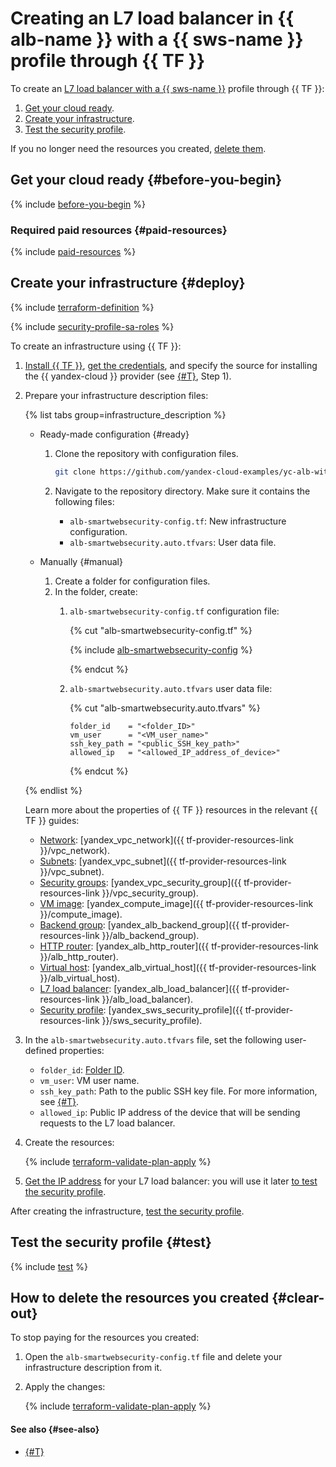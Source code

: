 # Creating an L7 load balancer in {{ alb-name }} with a {{ sws-name }} profile through {{ TF }}

To create an [L7 load balancer with a {{ sws-name }}](index.md) profile through {{ TF }}:

1. [Get your cloud ready](#before-begin).
1. [Create your infrastructure](#deploy).
1. [Test the security profile](#test).

If you no longer need the resources you created, [delete them](#clear-out).

## Get your cloud ready {#before-you-begin}

{% include [before-you-begin](../../../_tutorials/_tutorials_includes/before-you-begin.md) %}

### Required paid resources {#paid-resources}

{% include [paid-resources](../_tutorials_includes/balancer-with-sws-profile/paid-resources.md) %}

## Create your infrastructure {#deploy}

{% include [terraform-definition](../../../_tutorials/_tutorials_includes/terraform-definition.md) %}

{% include [security-profile-sa-roles](../../../_includes/smartwebsecurity/security-profile-sa-roles.md) %}

To create an infrastructure using {{ TF }}:
1. [Install {{ TF }}](../../../tutorials/infrastructure-management/terraform-quickstart.md#install-terraform), [get the credentials](../../../tutorials/infrastructure-management/terraform-quickstart.md#get-credentials), and specify the source for installing the {{ yandex-cloud }} provider (see [{#T}](../../../tutorials/infrastructure-management/terraform-quickstart.md#configure-provider), Step 1).
1. Prepare your infrastructure description files:

   {% list tabs group=infrastructure_description %}

   - Ready-made configuration {#ready}

     1. Clone the repository with configuration files.

        ```bash
        git clone https://github.com/yandex-cloud-examples/yc-alb-with-sws-profile.git
        ```

     1. Navigate to the repository directory. Make sure it contains the following files:
        * `alb-smartwebsecurity-config.tf`: New infrastructure configuration.
        * `alb-smartwebsecurity.auto.tfvars`: User data file.

   - Manually {#manual}

     1. Create a folder for configuration files.
     1. In the folder, create:
        1. `alb-smartwebsecurity-config.tf` configuration file:

           {% cut "alb-smartwebsecurity-config.tf" %}

           {% include [alb-smartwebsecurity-config](../../_includes/balancer-with-sws-profile/alb-smartwebsecurity-config.md) %}

           {% endcut %}

        1. `alb-smartwebsecurity.auto.tfvars` user data file:

           {% cut "alb-smartwebsecurity.auto.tfvars" %}

           ```hcl
           folder_id    = "<folder_ID>"
           vm_user      = "<VM_user_name>"
           ssh_key_path = "<public_SSH_key_path>"
           allowed_ip   = "<allowed_IP_address_of_device>"
           ```
           {% endcut %}

   {% endlist %}

   Learn more about the properties of {{ TF }} resources in the relevant {{ TF }} guides:
   * [Network](../../../vpc/concepts/network.md#network): [yandex_vpc_network]({{ tf-provider-resources-link }}/vpc_network).
   * [Subnets](../../../vpc/concepts/network.md#subnet): [yandex_vpc_subnet]({{ tf-provider-resources-link }}/vpc_subnet).
   * [Security groups](../../../vpc/concepts/security-groups.md): [yandex_vpc_security_group]({{ tf-provider-resources-link }}/vpc_security_group).
   * [VM image](../../../compute/concepts/image.md): [yandex_compute_image]({{ tf-provider-resources-link }}/compute_image).
   * [Backend group](../../../application-load-balancer/concepts/backend-group.md): [yandex_alb_backend_group]({{ tf-provider-resources-link }}/alb_backend_group).
   * [HTTP router](../../../application-load-balancer/concepts/http-router.md): [yandex_alb_http_router]({{ tf-provider-resources-link }}/alb_http_router).
   * [Virtual host](../../../application-load-balancer/concepts/http-router.md#virtual-host): [yandex_alb_virtual_host]({{ tf-provider-resources-link }}/alb_virtual_host).
   * [L7 load balancer](../../../application-load-balancer/concepts/application-load-balancer.md): [yandex_alb_load_balancer]({{ tf-provider-resources-link }}/alb_load_balancer).
   * [Security profile](../../concepts/profiles.md): [yandex_sws_security_profile]({{ tf-provider-resources-link }}/sws_security_profile).

1. In the `alb-smartwebsecurity.auto.tfvars` file, set the following user-defined properties:
   * `folder_id`: [Folder ID](../../../resource-manager/operations/folder/get-id.md).
   * `vm_user`: VM user name.
   * `ssh_key_path`: Path to the public SSH key file. For more information, see [{#T}](../../../compute/operations/vm-connect/ssh.md#creating-ssh-keys).
   * `allowed_ip`: Public IP address of the device that will be sending requests to the L7 load balancer.

1. Create the resources:

   {% include [terraform-validate-plan-apply](../../../_tutorials/_tutorials_includes/terraform-validate-plan-apply.md) %}

1. [Get the IP address](../../../application-load-balancer/operations/application-load-balancer-get.md) for your L7 load balancer: you will use it later [to test the security profile](#test).

After creating the infrastructure, [test the security profile](#test).

## Test the security profile {#test}

{% include [test](../_tutorials_includes/balancer-with-sws-profile/test.md) %}

## How to delete the resources you created {#clear-out}

To stop paying for the resources you created:

1. Open the `alb-smartwebsecurity-config.tf` file and delete your infrastructure description from it.
1. Apply the changes:

    {% include [terraform-validate-plan-apply](../../../_tutorials/_tutorials_includes/terraform-validate-plan-apply.md) %}

#### See also {#see-also}

* [{#T}](console.md)
